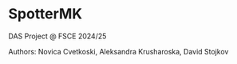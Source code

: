 # SpotterMK
DAS Project @ FSCE 2024/25

Authors: Novica Cvetkoski, Aleksandra Krusharoska, David Stojkov
